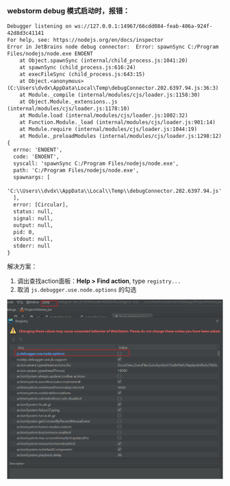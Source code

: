 ### webstorm debug 模式启动时，报错：

```shell
Debugger listening on ws://127.0.0.1:14967/66cdd084-feab-406a-924f-42d8d3c41141
For help, see: https://nodejs.org/en/docs/inspector
Error in JetBrains node debug connector:  Error: spawnSync C:/Program Files/nodejs/node.exe ENOENT
    at Object.spawnSync (internal/child_process.js:1041:20)
    at spawnSync (child_process.js:616:24)
    at execFileSync (child_process.js:643:15)
    at Object.<anonymous> (C:\Users\dvdx\AppData\Local\Temp\debugConnector.202.6397.94.js:36:3)
    at Module._compile (internal/modules/cjs/loader.js:1158:30)
    at Object.Module._extensions..js (internal/modules/cjs/loader.js:1178:10)
    at Module.load (internal/modules/cjs/loader.js:1002:32)
    at Function.Module._load (internal/modules/cjs/loader.js:901:14)
    at Module.require (internal/modules/cjs/loader.js:1044:19)
    at Module._preloadModules (internal/modules/cjs/loader.js:1298:12) {
  errno: 'ENOENT',
  code: 'ENOENT',
  syscall: 'spawnSync C:/Program Files/nodejs/node.exe',
  path: 'C:/Program Files/nodejs/node.exe',
  spawnargs: [
    'C:\\Users\\dvdx\\AppData\\Local\\Temp\\debugConnector.202.6397.94.js'
  ],
  error: [Circular],
  status: null,
  signal: null,
  output: null,
  pid: 0,
  stdout: null,
  stderr: null
}
```

解决方案：

1. 调出查找action面板：**Help > Find action**, type `registry...`
2. 取消 `js.debugger.use.node.options` 的勾选

![image-20210601101207039](gme_01环境问题/image-20210601101207039.png)